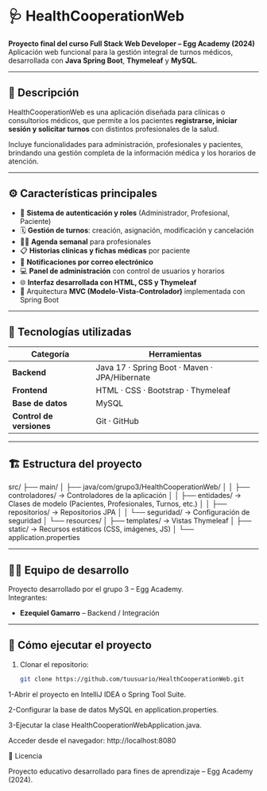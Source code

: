 # 🩺 HealthCooperationWeb

**Proyecto final del curso Full Stack Web Developer – Egg Academy (2024)**  
Aplicación web funcional para la gestión integral de turnos médicos, desarrollada con **Java Spring Boot**, **Thymeleaf** y **MySQL**.

---

## 🚀 Descripción

HealthCooperationWeb es una aplicación diseñada para clínicas o consultorios médicos, que permite a los pacientes **registrarse, iniciar sesión y solicitar turnos** con distintos profesionales de la salud.

Incluye funcionalidades para administración, profesionales y pacientes, brindando una gestión completa de la información médica y los horarios de atención.

---

## ⚙️ Características principales

- 🔐 **Sistema de autenticación y roles** (Administrador, Profesional, Paciente)
- 🗓️ **Gestión de turnos**: creación, asignación, modificación y cancelación
- 👩‍⚕️ **Agenda semanal** para profesionales
- 📋 **Historias clínicas y fichas médicas** por paciente
- 💬 **Notificaciones por correo electrónico**
- 💻 **Panel de administración** con control de usuarios y horarios
- 🌐 **Interfaz desarrollada con HTML, CSS y Thymeleaf**
- 🧩 Arquitectura **MVC (Modelo-Vista-Controlador)** implementada con Spring Boot

---

## 🧰 Tecnologías utilizadas

| Categoría | Herramientas |
|------------|---------------|
| **Backend** | Java 17 · Spring Boot · Maven · JPA/Hibernate |
| **Frontend** | HTML · CSS · Bootstrap · Thymeleaf |
| **Base de datos** | MySQL |
| **Control de versiones** | Git · GitHub |

---

## 🏗️ Estructura del proyecto

src/
├── main/
│ ├── java/com/grupo3/HealthCooperationWeb/
│ │ ├── controladores/ → Controladores de la aplicación
│ │ ├── entidades/ → Clases de modelo (Pacientes, Profesionales, Turnos, etc.)
│ │ ├── repositorios/ → Repositorios JPA
│ │ └── seguridad/ → Configuración de seguridad
│ └── resources/
│ ├── templates/ → Vistas Thymeleaf
│ ├── static/ → Recursos estáticos (CSS, imágenes, JS)
│ └── application.properties


---

## 🧑‍💻 Equipo de desarrollo

Proyecto desarrollado por el grupo 3 – Egg Academy.  
Integrantes:
- **Ezequiel Gamarro** – Backend / Integración


---

## 🏁 Cómo ejecutar el proyecto

1. Clonar el repositorio:
   ```bash
   git clone https://github.com/tuusuario/HealthCooperationWeb.git
   
1-Abrir el proyecto en IntelliJ IDEA o Spring Tool Suite.

2-Configurar la base de datos MySQL en application.properties.

3-Ejecutar la clase HealthCooperationWebApplication.java.

Acceder desde el navegador:
http://localhost:8080

📜 Licencia

Proyecto educativo desarrollado para fines de aprendizaje – Egg Academy (2024).

